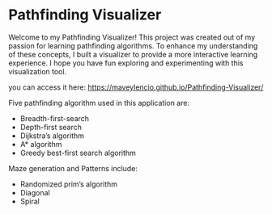 # Pathfinding Visualizer

Welcome to my Pathfinding Visualizer! This project was created out of my passion for learning pathfinding algorithms. To enhance my understanding of these concepts, I built a visualizer to provide a more interactive learning experience. I hope you have fun exploring and experimenting with this visualization tool.


you can access it here: https://maveylencio.github.io/Pathfinding-Visualizer/

Five pathfinding algorithm used in this application are:

- Breadth-first-search
- Depth-first search
- Dijkstra’s algorithm
- A* algorithm
- Greedy best-first search algorithm

Maze generation and Patterns include:

- Randomized prim’s algorithm
- Diagonal 
- Spiral	










